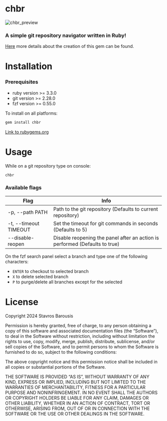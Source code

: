 # chbr
![chbr_preview](https://github.com/user-attachments/assets/213b8db2-a21e-4f87-a50e-e5e5062205a7)
### A simple git repository navigator written in Ruby!

[Here](https://thestbar.dev/posts/6) more details about the creation of this gem can be found.

# Installation
### Prerequisites
- ruby version >= 3.3.0
- git version >= 2.28.0
- fzf version >= 0.55.0

To install on all platforms:
```bash
gem install chbr
```

[Link to rubygems.org](https://rubygems.org/gems/chbr)

# Usage
While on a git repository type on console:
```bash
chbr
```

### Available flags
| Flag | Info |
| - | - |
| -p, --path PATH | Path to the git repository (Defaults to current repository) |
| -t, --timeout TIMEOUT | Set the timeout for git commands in seconds (Defaults to 5) |
| --disable-reopen | Disable reopening the panel after an action is performed (Defaults to true) |

On the fzf search panel select a branch and type one of the following characters:
- `ENTER` to checkout to selected branch
- `X` to delete selected branch
- `P` to purge/delete all branches except for the selected

# License
Copyright 2024 Stavros Barousis

Permission is hereby granted, free of charge, to any person obtaining a copy of this software and associated documentation files (the “Software”), to deal in the Software without restriction, including without limitation the rights to use, copy, modify, merge, publish, distribute, sublicense, and/or sell copies of the Software, and to permit persons to whom the Software is furnished to do so, subject to the following conditions:

The above copyright notice and this permission notice shall be included in all copies or substantial portions of the Software.

THE SOFTWARE IS PROVIDED “AS IS”, WITHOUT WARRANTY OF ANY KIND, EXPRESS OR IMPLIED, INCLUDING BUT NOT LIMITED TO THE WARRANTIES OF MERCHANTABILITY, FITNESS FOR A PARTICULAR PURPOSE AND NONINFRINGEMENT. IN NO EVENT SHALL THE AUTHORS OR COPYRIGHT HOLDERS BE LIABLE FOR ANY CLAIM, DAMAGES OR OTHER LIABILITY, WHETHER IN AN ACTION OF CONTRACT, TORT OR OTHERWISE, ARISING FROM, OUT OF OR IN CONNECTION WITH THE SOFTWARE OR THE USE OR OTHER DEALINGS IN THE SOFTWARE.

